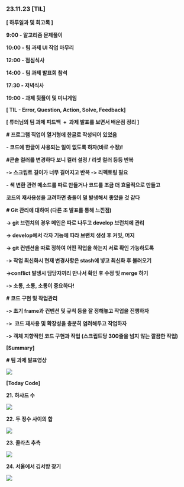 ### 23.11.23 [TIL]

**[ 하루일과 및 회고록 ]**

**9:00 - 알고리즘 문제풀이**

**10:00 - 팀 과제 UI 작업 마무리**

**12:00 - 점심식사**

**14:00 - 팀 과제 발표회 참석**

**17:30 - 저녁식사**

**19:00 - 과제 뒷풀이 및 미니게임**

****[ TIL - Error, Question, Action, Solve, Feedback]****

**[ 튜터님의 팀 과제 피드백  +  과제 발표를 보면서 배운점 정리 ]**

**# 프로그램 직업이 열거형에 한글로 작성되어 있었음**

**- 코드에 한글이 사용되는 일이 없도록 하자(바로 수정)!**

**#콘솔 컬러를 변경하다 보니 컬러 설정 / 리셋 컬러 등등 반복**

**-> 스크립트 길이가 너무 길어지고 반복 -> 리펙토링 필요**

**- 색 변환 관련 메소드를 따로 만들거나 코드를 조금 더 효율적으로 만들고**

**코드의 재사용성을 고려하면 충돌이 덜 발생해서 좋았을 것 같다**

**# Git 관리에 대하여 (다른 조 발표를 통해 느낀점)**

**-> git 브런치의 경우 메인은 따로 나두고 develop 브런치에 관리**

**-> develop에서 각자 기능에 따라 브랜치 생성 후 커밋, 머지**

**-> git 컨밴션을 따로 정하여 어떤 작업을 하는지 서로 확인 가능하도록**

**-> 작업 최신화시 현재 변경사항은 stash에 넣고 최신화 후 불러오기**

**->conflict 발생시 담당자끼리 만나서 확인 후 수정 및 merge 하기**

**-> 소통, 소통, 소통이 중요하다!**

**# 코드 구현 및 작업관리**

**-> 초기 frame과 컨벤션 및 규칙 등을 잘 정해놓고 작업을 진행하자**

**->  코드 재사용 및 확장성을 충분히 염려해두고 작업하자**

**-> 객체 지향적인 코드 구현과 작업 (스크립트당 300줄을 넘지 않는 깔끔한 작업)**

  

  

****[Summary]****

  

**# 팀 과제 발표영상**

  

![](https://img1.blogblog.com/img/video_object.png)

  

  

******************[Today Code]******************

******************21. 하샤드 수******************

[![](https://blogger.googleusercontent.com/img/b/R29vZ2xl/AVvXsEgQJjL3Wsqc7lDNTFTOEGSJUIU6c3_sGdk436ES9hAOsGuAVGiE5ltJcP7rWzfTyxqQR4RZueOFUBSbOYfsWt0H47Tuoa9UuE-ge2kCxryhrlgL_rDpF1FsZ21aC2loAw_xSJc1s2zU_i-wnog7tmj9QdbBNhErG5H2veZV_s9s0xn9ro1DQZgs5DPXtjXv/s320/%EC%8A%A4%ED%81%AC%EB%A6%B0%EC%83%B7%202023-11-23%20113707.png)](https://www.blogger.com/blog/post/edit/3583706664799492072/5888989325264759243#)

**22. 두 정수 사이의 합**

[![](https://blogger.googleusercontent.com/img/b/R29vZ2xl/AVvXsEg2atzX-To59oXYpvPOt2awAHkQF8cxiDYr58ORhEtiPobAWdELn5S1Skd6Nx87uH84U_XwXJmdU4P-YV_k-XX0t21Z6NlHpeURzrEvAqYqkkw1lHaJRr2ihYyapXyX_G-injSxtywPVWOrrA9ZVT8FqYYSJOOAp3XudKqtjs-_ArOJv7FljujBNTxvhpPA/s320/%EC%8A%A4%ED%81%AC%EB%A6%B0%EC%83%B7%202023-11-23%20113714.png)](https://www.blogger.com/blog/post/edit/3583706664799492072/5888989325264759243#)

**23. 콜라츠 추측**

[![](https://blogger.googleusercontent.com/img/b/R29vZ2xl/AVvXsEhaXXNCCqCT5tpvOSUfUA92ae32NtzxCzWmYYSM6GIBT2wfkgmhPsHBQ9JDZAF_FvYAMQEH17qKyMtJWHvXh2Rgc_hm_4qU1anR-zApMS3xSHTE1gwCtFYP3EHmtkJfkZUpWB2HXLWLwZ0hyphenhyphenPMDLHr_autevtk_pt1yInk3VmM8bAFmuLIkSQe9vVVQUByK/s320/%EC%8A%A4%ED%81%AC%EB%A6%B0%EC%83%B7%202023-11-23%20113722.png)](https://www.blogger.com/blog/post/edit/3583706664799492072/5888989325264759243#)

**24. 서울에서 김서방 찾기**

[![](https://blogger.googleusercontent.com/img/b/R29vZ2xl/AVvXsEiE7i7J7zwc72RXvVnDhKXEHHQKlO8ypxGjEU7058pXklu2J_tVmSDd-Jp7UvfJOP-CE97CRrBT-YdmKafTgBEaInLRc5SDYmQ6TiyXRoyFQNyGz2QDHSZseHFC9Sz6ipmE_XgleiDzE3vzSRVC4M4vfgumb1TAPc9wkxeE-A8B0GNnS9Z96XJZupXberZa/s320/%EC%8A%A4%ED%81%AC%EB%A6%B0%EC%83%B7%202023-11-23%20113731.png)](https://www.blogger.com/blog/post/edit/3583706664799492072/5888989325264759243#)